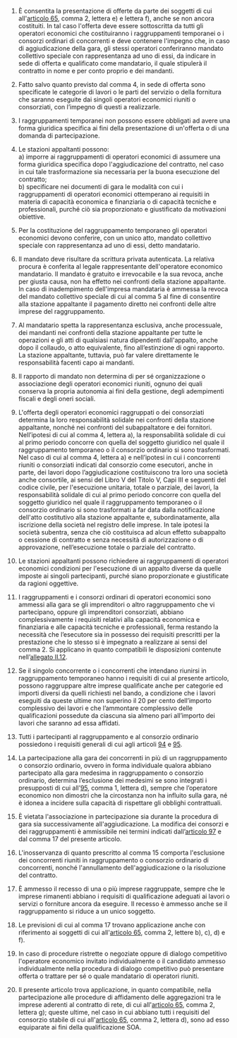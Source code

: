 1. È consentita la presentazione di offerte da parte dei soggetti di cui all'[articolo 65](/articolo-65/1), comma 2, lettera e) e  lettera f), anche se non ancora costituiti. In tal caso l'offerta deve essere sottoscritta da tutti gli operatori  economici che costituiranno i raggruppamenti temporanei o i consorzi ordinari di concorrenti e deve contenere  l'impegno che, in caso di aggiudicazione della gara, gli stessi operatori conferiranno mandato collettivo  speciale con rappresentanza ad uno di essi, da indicare in sede di offerta e qualificato come mandatario, il quale stipulerà il contratto in nome e per conto proprio e dei mandanti. 

2. Fatto salvo quanto previsto dal comma 4, in sede di offerta sono specificate le categorie di lavori o le parti  del servizio o della fornitura che saranno eseguite dai singoli operatori economici riuniti o consorziati, con l’impegno di questi a realizzarle.

3. I raggruppamenti temporanei non possono essere obbligati ad avere una forma giuridica specifica ai fini della presentazione di un'offerta o di una domanda di partecipazione. 

4. Le stazioni appaltanti possono: <br>a) imporre ai raggruppamenti di operatori economici di assumere una forma giuridica specifica dopo  l'aggiudicazione del contratto, nel caso in cui tale trasformazione sia necessaria per la buona esecuzione del  contratto; <br>b) specificare nei documenti di gara le modalità con cui i raggruppamenti di operatori economici ottemperano ai requisiti in materia di capacità economica e finanziaria o di capacità tecniche e professionali, purché ciò sia proporzionato e giustificato da motivazioni obiettive. 

5. Per la costituzione del raggruppamento temporaneo gli operatori economici devono conferire, con un unico atto, mandato collettivo speciale con rappresentanza ad uno di essi, detto mandatario. 

6. Il mandato deve risultare da scrittura privata autenticata. La relativa procura è conferita al legale rappresentante dell'operatore economico mandatario. Il mandato è gratuito e irrevocabile e la sua revoca, anche per giusta causa, non ha effetto nei confronti della stazione appaltante. In caso di inadempimento dell'impresa mandataria è ammessa la revoca del mandato collettivo speciale di cui al comma 5 al fine di consentire alla stazione appaltante il pagamento diretto nei confronti delle altre imprese del raggruppamento. 

7. Al mandatario spetta la rappresentanza esclusiva, anche processuale, dei mandanti nei confronti della  stazione appaltante per tutte le operazioni e gli atti di qualsiasi natura dipendenti dall'appalto, anche dopo il  collaudo, o atto equivalente, fino all’estinzione di ogni rapporto. La stazione appaltante, tuttavia, può far valere  direttamente le responsabilità facenti capo ai mandanti. 

8. Il rapporto di mandato non determina di per sé organizzazione o associazione degli operatori economici riuniti, ognuno dei quali conserva la propria autonomia ai fini della gestione, degli adempimenti fiscali e degli oneri sociali. 

9. L'offerta degli operatori economici raggruppati o dei consorziati determina la loro responsabilità solidale nei confronti della stazione appaltante, nonché nei confronti del subappaltatore e dei fornitori. Nell’ipotesi di cui al comma 4, lettera a), la responsabilità solidale di cui al primo periodo concorre con quella del soggetto giuridico nel quale il raggruppamento temporaneo o il consorzio ordinario si sono trasformati. Nel caso di cui al comma 4, lettera a) e nell’ipotesi in cui i concorrenti riuniti o consorziati indicati dal consorzio come  esecutori, anche in parte, dei lavori dopo l’aggiudicazione costituiscono tra loro una società anche consortile,  ai sensi del Libro V del Titolo V, Capi III e seguenti del codice civile, per l'esecuzione unitaria, totale o parziale,  dei lavori, la responsabilità solidale di cui al primo periodo concorre con quella del soggetto giuridico nel quale  il raggruppamento temporaneo o il consorzio ordinario si sono trasformati a far data dalla notificazione dell'atto  costitutivo alla stazione appaltante e, subordinatamente, alla iscrizione della società nel registro delle imprese. In tale ipotesi la società subentra, senza che ciò costituisca ad alcun effetto subappalto o cessione di contratto  e senza necessità di autorizzazione o di approvazione, nell’esecuzione totale o parziale del contratto.

10. Le stazioni appaltanti possono richiedere ai raggruppamenti di operatori economici condizioni per l'esecuzione di un appalto diverse da quelle imposte ai singoli partecipanti, purché siano proporzionate e giustificate da ragioni oggettive.


11. I raggruppamenti e i consorzi ordinari di operatori economici sono ammessi alla gara se gli imprenditori o altro raggruppamento che vi partecipano, oppure gli imprenditori consorziati, abbiano complessivamente i requisiti relativi alla capacità economica e finanziaria e alle capacità tecniche e professionali, ferma restando la necessità che l’esecutore sia in possesso dei requisiti prescritti per la prestazione che lo stesso si è impegnato a realizzare ai sensi del comma 2. Si applicano in quanto compatibili le disposizioni contenute nell’[allegato II.12](/section/attachment-2-12/2).

12. Se il singolo concorrente o i concorrenti che intendano riunirsi in raggruppamento temporaneo hanno i requisiti di cui al presente articolo, possono raggruppare altre imprese qualificate anche per categorie ed importi diversi da quelli richiesti nel bando, a condizione che i lavori eseguiti da queste ultime non superino il 20 per cento dell’importo complessivo dei lavori e che l’ammontare complessivo delle qualificazioni possedute da ciascuna sia almeno pari all’importo dei lavori che saranno ad essa affidati.

13. Tutti i partecipanti al raggruppamento e al consorzio ordinario possiedono i requisiti generali di cui agli articoli [94](/articolo-94/1) e [95](/articolo-95/1).

14. La partecipazione alla gara dei concorrenti in più di un raggruppamento o consorzio ordinario, ovvero in forma individuale qualora abbiano partecipato alla gara medesima in raggruppamento o consorzio ordinario, determina l’esclusione dei medesimi se sono integrati i presupposti di cui all’[95](/articolo-95/1), comma 1, lettera d), sempre che l’operatore economico non dimostri che la circostanza non ha influito sulla gara, né è idonea a incidere sulla capacità di rispettare gli obblighi contrattuali.

15. È vietata l'associazione in partecipazione sia durante la procedura di gara sia successivamente all'aggiudicazione. La modifica dei consorzi e dei raggruppamenti è ammissibile nei termini indicati dall’[articolo 97](/articolo-97/1) e dal comma 17 del presente articolo.

16. L'inosservanza di quanto prescritto al comma 15 comporta l'esclusione dei concorrenti riuniti in raggruppamento o consorzio ordinario di concorrenti, nonché l'annullamento dell'aggiudicazione o la risoluzione del contratto.

17. È ammesso il recesso di una o più imprese raggruppate, sempre che le imprese rimanenti abbiano i requisiti di qualificazione adeguati ai lavori o servizi o forniture ancora da eseguire. Il recesso è ammesso anche se il raggruppamento si riduce a un unico soggetto.

18. Le previsioni di cui al comma 17 trovano applicazione anche con riferimento ai soggetti di cui all'[articolo 65](/articolo-65/1), comma 2, lettere b), c), d) e f).

19. In caso di procedure ristrette o negoziate oppure di dialogo competitivo l'operatore economico invitato individualmente o il candidato ammesso individualmente nella procedura di dialogo competitivo può presentare offerta o trattare per sé o quale mandatario di operatori riuniti.

20. Il presente articolo trova applicazione, in quanto compatibile, nella partecipazione alle procedure di affidamento delle aggregazioni tra le imprese aderenti al contratto di rete, di cui all'[articolo 65](/articolo-65/1), comma 2, lettera g); queste ultime, nel caso in cui abbiano tutti i requisiti del consorzio stabile di cui all'[articolo 65](/articolo-65/1), comma 2, lettera d), sono ad esso equiparate ai fini della qualificazione SOA.
